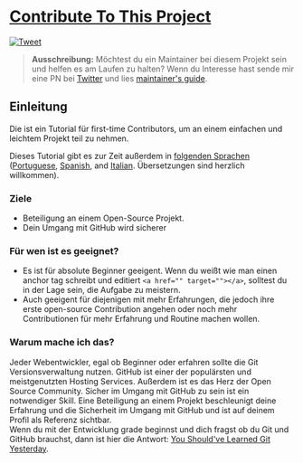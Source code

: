 # [Contribute To This Project](https://syknapse.github.io/Contribute-To-This-Project/)

[![Tweet](https://img.shields.io/twitter/url/http/shields.io.svg?style=social)](https://twitter.com/intent/tweet?text=Contribute%20To%20This%20Project.%20An%20easy%20project%20for%20first-time%20contributors,%20with%20a%20full%20tutorial.%20By%20@Syknapse&url=https://github.com/Syknapse/Contribute-To-This-Project&hashtags=100DaysofCode 'Tweet this project')

> **Ausschreibung:** Möchtest du ein Maintainer bei diesem Projekt sein und helfen es am Laufen zu halten? Wenn du Interesse hast sende mir eine PN bei [Twitter](https://twitter.com/Syknapse) und lies [maintainer's guide](maintainer_guide.md).

## Einleitung

Die ist ein Tutorial für first-time Contributors, um an einem einfachen und leichtem Projekt teil zu nehmen. 

Dieses Tutorial gibt es zur Zeit außerdem in 
[folgenden Sprachen](https://github.com/Syknapse/Contribute-To-This-Project/tree/master/translations) ([Portuguese](https://github.com/Syknapse/Contribute-To-This-Project/blob/master/translations/PORTUGUESE.md), [Spanish](https://github.com/Syknapse/Contribute-To-This-Project/blob/master/translations/SPANISH.md), and [Italian](https://github.com/Syknapse/Contribute-To-This-Project/blob/master/translations/ITALIAN.md). Übersetzungen sind herzlich willkommen).

### Ziele
- Beteiligung an einem Open-Source Projekt.
- Dein Umgang mit GitHub wird sicherer

### Für wen ist es geeignet?
- Es ist für absolute Beginner geeigent. Wenn du weißt wie man einen anchor tag schreibt und editiert `<a href="" target=""></a>`, solltest du in der Lage sein, die Aufgabe zu meistern.
- Auch geeigent für diejenigen mit mehr Erfahrungen, die jedoch ihre erste open-source Contribution angehen oder noch mehr Contributionen für mehr Erfahrung und Routine machen wollen. 

### Warum mache ich das?
Jeder Webentwickler, egal ob Beginner oder erfahren sollte die Git Versionsverwaltung nutzen. GitHub ist einer der populärsten und meistgenutzten Hosting Services. Außerdem ist es das Herz der Open Source Community. Sicher im Umgang mit GitHub zu sein ist ein notwendiger Skill. Eine Beteiligung an einem Projekt beschleunigt deine Erfahrung und die Sicherheit im Umgang mit GitHub und ist auf deinem Profil als Referenz sichtbar.<br>
Wenn du mit der Entwicklung grade beginnst und dich fragst ob du Git und GitHub brauchst, dann ist hier die Antwort: [You Should've Learned Git Yesterday](https://codeburst.io/number-one-piece-of-advice-for-new-developers-ddd08abc8bfa 'New Developer? You should’ve learned Git yesterday. by Brandon Morelli, creator of CodeBurst.io').
